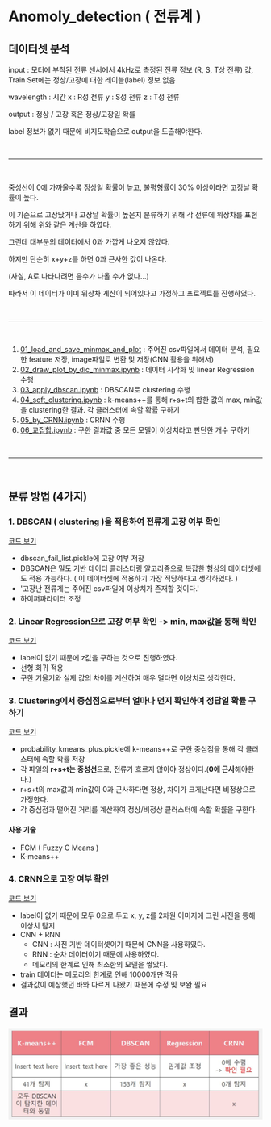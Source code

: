 # Anomoly_detection ( 전류계 )


## 데이터셋 분석

input : 모터에 부착된 전류 센서에서 4kHz로 측정된 전류 정보 (R, S, T상 전류) 값, Train Set에는 정상/고장에 대한 레이블(label) 정보 없음

wavelength : 시간
x : R성 전류
y : S성 전류
z : T성 전류

output : 정상 / 고장 혹은 정상/고장일 확률

label 정보가 없기 때문에 비지도학습으로 output을 도출해야한다.

<br>


-------------------------

<br>

중성선이 0에 가까울수록 정상일 확률이 높고, 불평형률이 30% 이상이라면 고장날 확률이 높다.

이 기준으로 고장났거나 고장날 확률이 높은지 분류하기 위해 각 전류에 위상차를 표현하기 위해 위와 같은 계산을 하였다.

그런데 대부분의 데이터에서 0과 가깝게 나오지 않았다.

하지만 단순히 x+y+z를 하면 0과 근사한 값이 나온다.

(사실, A로 나타나려면 음수가 나올 수가 없다...)

따라서 이 데이터가 이미 위상차 계산이 되어있다고 가정하고 프로젝트를 진행하였다.

<br>

-------------------

<br>

1. [01_load_and_save_minmax_and_plot](01_load_and_save_minmax_and_plot.ipynb) : 주어진 csv파일에서 데이터 분석, 필요한 feature 저장, image파일로 변환 및 저장(CNN 활용을 위해서)
2. [02_draw_plot_by_dic_minmax.ipynb](02_draw_plot_by_dic_minmax.ipynb) : 데이터 시각화 및 linear Regression 수행
3. [03_apply_dbscan.ipynb](03_apply_dbscan.ipynb) : DBSCAN로 clustering 수행
4. [04_soft_clustering.ipynb](04_soft_clustering.ipynb) : k-means++를 통해 r+s+t의 합한 값의 max, min값을 clustering한 결과. 각 클러스터에 속할 확률 구하기
5. [05_by_CRNN.ipynb](05_by_CRNN.ipynb) : CRNN 수행
6. [06_교집합.ipynb](06_교집합.ipynb) : 구한 결과값 중 모든 모델이 이상치라고 판단한 개수 구하기

<br>

-----------------
<br>

## 분류 방법 (4가지)

### 1. DBSCAN ( clustering )을 적용하여 전류계 고장 여부 확인
[코드 보기](03_apply_dbscan.ipynb)
- dbscan_fail_list.pickle에 고장 여부 저장
- DBSCAN은 밀도 기반 데이터 클러스터링 알고리즘으로 복잡한 형상의 데이터셋에도 적용 가능하다. ( 이 데이터셋에 적용하기 가장 적당하다고 생각하였다. )
- '고장난 전류계는 주어진 csv파일에 이상치가 존재할 것이다.'
- 하이퍼파라미터 조정

### 2. Linear Regression으로 고장 여부 확인 -> min, max값을 통해 확인
[코드 보기](02_draw_plot_by_dic_minmax.ipynb)

- label이 없기 때문에 z값을 구하는 것으로 진행하였다.
- 선형 회귀 적용
- 구한 기울기와 실제 값의 차이를 계산하여 매우 멀다면 이상치로 생각한다.



### 3. Clustering에서 중심점으로부터 얼마나 먼지 확인하여 정답일 확률 구하기
[코드 보기](04_soft_clustering.ipynb)
- probability_kmeans_plus.pickle에 k-means++로 구한 중심점을 통해 각 클러스터에 속할 확률 저장
- 각 파일의 **r+s+t는 중성선**으로, 전류가 흐르지 않아야 정상이다.(**0에 근사**해야한다.)
- r+s+t의 max값과 min값이 0과 근사하다면 정상, 차이가 크게난다면 비정상으로 가정한다.
- 각 중심점과 떨어진 거리를 계산하여 정상/비정상 클러스터에 속할 확률을 구한다.

#### 사용 기술
- FCM ( Fuzzy C Means )
- K-means++


### 4. CRNN으로 고장 여부 확인
[코드 보기](06_by_CRNN.ipynb)
- label이 없기 때문에 모두 0으로 두고 x, y, z를 2차원 이미지에 그린 사진을 통해 이상치 탐지
- CNN + RNN
  - CNN : 사진 기반 데이터셋이기 때문에 CNN을 사용하였다.
  - RNN : 순차 데이터이기 때문에 사용하였다.
  - 메모리의 한계로 인해 최소한의 모델을 쌓았다.
- train 데이터는 메모리의 한계로 인해 10000개만 적용
- 결과값이 예상했던 바와 다르게 나왔기 때문에 수정 및 보완 필요


## 결과

![result](image/result.jpg)

